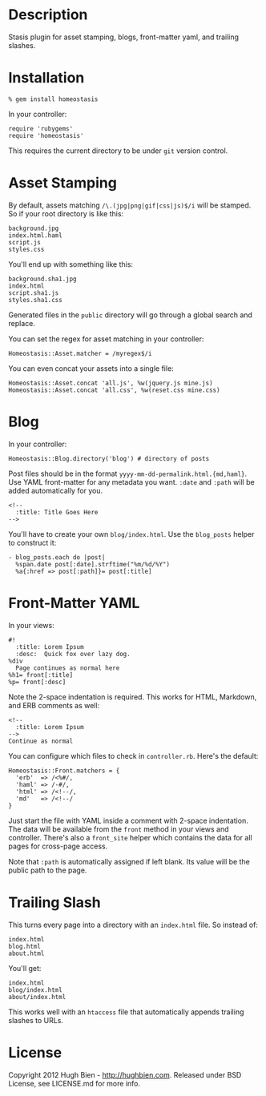 Description
===========

Stasis plugin for asset stamping, blogs, front-matter yaml, and trailing
slashes.

Installation
============

    % gem install homeostasis

In your controller:

    require 'rubygems'
    require 'homeostasis'

This requires the current directory to be under `git` version control.

Asset Stamping
==============

By default, assets matching `/\.(jpg|png|gif|css|js)$/i` will be stamped.
So if your root directory is like this:

    background.jpg
    index.html.haml
    script.js
    styles.css

You'll end up with something like this:

    background.sha1.jpg
    index.html
    script.sha1.js
    styles.sha1.css

Generated files in the `public` directory will go through a global search and
replace.

You can set the regex for asset matching in your controller:

    Homeostasis::Asset.matcher = /myregex$/i

You can even concat your assets into a single file:

    Homeostasis::Asset.concat 'all.js', %w(jquery.js mine.js)
    Homeostasis::Asset.concat 'all.css', %w(reset.css mine.css)

Blog
====

In your controller:

    Homeostasis::Blog.directory('blog') # directory of posts

Post files should be in the format `yyyy-mm-dd-permalink.html.{md,haml}`.  Use
YAML front-matter for any metadata you want.  `:date` and `:path` will be
added automatically for you.

    <!--
      :title: Title Goes Here
    -->

You'll have to create your own `blog/index.html`.  Use the `blog_posts` helper
to construct it:

    - blog_posts.each do |post|
      %span.date post[:date].strftime("%m/%d/%Y")
      %a{:href => post[:path]}= post[:title]

Front-Matter YAML
=================

In your views:

    #!
      :title: Lorem Ipsum
      :desc:  Quick fox over lazy dog.
    %div
      Page continues as normal here
    %h1= front[:title]
    %p= front[:desc]

Note the 2-space indentation is required.  This works for HTML, Markdown, and
ERB comments as well:

    <!--
      :title: Lorem Ipsum
    -->
    Continue as normal

You can configure which files to check in `controller.rb`.  Here's the default:

    Homeostasis::Front.matchers = {
      'erb'  => /<%#/,
      'haml' => /-#/,
      'html' => /<!--/,
      'md'   => /<!--/
    }

Just start the file with YAML inside a comment with 2-space indentation.  The
data will be available from the `front` method in your views and controller.
There's also a `front_site` helper which contains the data for all pages for
cross-page access.

Note that `:path` is automatically assigned if left blank.  Its value will be
the public path to the page.

Trailing Slash
==============

This turns every page into a directory with an `index.html` file.  So instead
of:

    index.html
    blog.html
    about.html

You'll get:

    index.html
    blog/index.html
    about/index.html

This works well with an `htaccess` file that automatically appends trailing
slashes to URLs.

License
=======

Copyright 2012 Hugh Bien - http://hughbien.com.
Released under BSD License, see LICENSE.md for more info.
